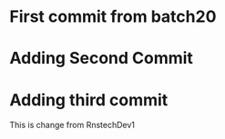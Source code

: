 # First commit from batch20
# Adding Second Commit
# Adding third commit
This is change from RnstechDev1
